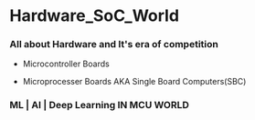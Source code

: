 # Hardware_SoC_World

### All about Hardware and It's era of competition




- Microcontroller Boards





- Microprocesser Boards AKA Single Board Computers(SBC)



### ML | AI | Deep Learning  IN MCU WORLD





